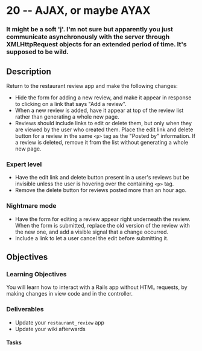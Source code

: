 # 20 -- AJAX, or maybe AYAX

### It might be a soft 'j'. I'm not sure but apparently you just communicate asynchronously with the server through XMLHttpRequest objects for an extended period of time. It's supposed to be wild.

## Description

Return to the restaurant review app and make the following changes:

* Hide the form for adding a new review, and make it appear in response to clicking on a link that says "Add a review".
* When a new review is added, have it appear at top of the review list rather than generating a whole new page.
* Reviews should include links to edit or delete them, but only when they are viewed by the user who created them. Place the edit link and delete button for a review in the same `<p>` tag as the "Posted by" information. If a review is deleted, remove it from the list without generating a whole new page. 

### Expert level

* Have the edit link and delete button present in a user's reviews but be invisible unless the user is hovering over the containing `<p>` tag.
* Remove the delete button for reviews posted more than an hour ago.

### Nightmare mode

* Have the form for editing a review appear right underneath the review. When the form is submitted, replace the old version of the review with the new one, and add a visible signal that a change occurred.
* Include a link to let a user cancel the edit before submitting it.


## Objectives

### Learning Objectives

You will learn how to interact with a Rails app without HTML requests, by making changes in view code and in the controller.

### Deliverables

* Update your `restaurant_review` app
* Update your wiki afterwards 
 
#### Tasks
